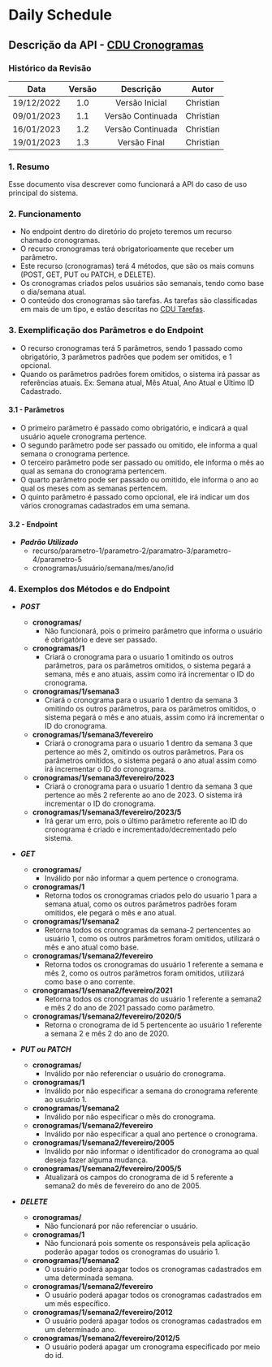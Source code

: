 # Daily Schedule 

## Descrição da API - [CDU Cronogramas](https://github.com/tads-cnat/dailyschedule/blob/main/docs/cdu/01%20-%20CriarCronograma.md)

### Histórico da Revisão

| Data | Versão | Descrição | Autor |
| :-----: | :-----: | :-----: | :-----: |
| 19/12/2022 | 1.0 | Versão Inicial | Christian |
| 09/01/2023 | 1.1 | Versão Continuada | Christian |
| 16/01/2023 | 1.2 | Versão Continuada | Christian |
| 19/01/2023 | 1.3 | Versão Final | Christian |

### 1. Resumo
Esse documento visa descrever como funcionará a API do caso de uso principal do sistema.
<br>

### 2. Funcionamento
  - No endpoint dentro do diretório do projeto teremos um recurso chamado cronogramas.
  - O recurso cronogramas terá obrigatorioamente que receber um parâmetro.
  - Este recurso (cronogramas) terá 4 métodos, que são os mais comuns (POST, GET, PUT ou PATCH, e DELETE).
  - Os cronogramas criados pelos usuários são semanais, tendo como base o dia/semana atual. 
  - O conteúdo dos cronogramas são tarefas. As tarefas são classificadas em mais de um tipo, e estão descritas no [CDU Tarefas](https://github.com/tads-cnat/dailyschedule/blob/main/docs/cdu/01%20-%20CriarCronograma.md).

### 3. Exemplificação dos Parâmetros e do Endpoint
- O recurso cronogramas terá 5 parâmetros, sendo 1 passado como obrigatório, 3 parâmetros padrões que podem ser omitidos, e 1 opcional.
- Quando os parâmetros padrões forem omitidos, o sistema irá passar as referências atuais. Ex: Semana atual, Mês Atual, Ano Atual e Último ID Cadastrado.

#### 3.1 - Parâmetros
- O primeiro parâmetro é passado como obrigatório, e indicará a qual usuário aquele cronograma pertence.
- O segundo parâmetro pode ser passado ou omitido, ele informa a qual semana o cronograma pertence.
- O terceiro parâmetro pode ser passado ou omitido, ele informa o mês ao qual as semana do cronograma pertencem.
- O quarto parâmetro pode ser passado ou omitido, ele informa o ano ao qual os meses com as semanas pertencem.
- O quinto parâmetro é passado como opcional, ele irá indicar um dos vários cronogramas cadastrados em uma semana.

#### 3.2 - Endpoint
- ***Padrão Utilizado***
  - recurso/parametro-1/parametro-2/paramatro-3/parametro-4/parametro-5
  - cronogramas/usuário/semana/mes/ano/id

### 4. Exemplos dos Métodos e do Endpoint
  - ***POST***
    - **cronogramas/** 
      - Não funcionará, pois o primeiro parâmetro que informa o usuário é obrigatório e deve ser passado.
    - **cronogramas/1**
      - Criará o cronograma para o usuario 1 omitindo os outros parâmetros, para os parâmetros omitidos, o sistema pegará a semana, mês e ano atuais, assim como irá incrementar o ID do cronograma.
    - **cronogramas/1/semana3**
      - Criará o cronograma para o usuario 1 dentro da semana 3 omitindo os outros parâmetros, para os parâmetros omitidos, o sistema pegará o mês e ano atuais, assim como irá incrementar o ID do cronograma.
    - **cronogramas/1/semana3/fevereiro** 
      - Criará o cronograma para o usuario 1 dentro da semana 3 que pertence ao mês 2, omitindo os outros parâmetros. Para os parâmetros omitidos, o sistema pegará o ano atual assim como irá incrementar o ID do cronograma.
    - **cronogramas/1/semana3/fevereiro/2023** 
      - Criará o cronograma para o usuario 1 dentro da semana 3 que pertence ao mês 2 referente ao ano de 2023. O sistema irá incrementar o ID do cronograma.
    - **cronogramas/1/semana3/fevereiro/2023/5** 
      - Irá gerar um erro, pois o último parâmetro referente ao ID do cronograma é criado e incrementado/decrementado pelo sistema.

  - ***GET***
     - **cronogramas/**
       - Inválido por não informar a quem pertence o cronograma.
     - **cronogramas/1**
       - Retorna todos os cronogramas criados pelo do usuario 1 para a semana atual, como os outros parâmetros padrões foram omitidos, ele pegará o mês e ano atual.
     - **cronogramas/1/semana2**
       - Retorna todos os cronogramas da semana-2 pertencentes ao usuário 1, como os outros parâmetros foram omitidos, utilizará o mês e ano atual como base.
     - **cronogramas/1/semana2/fevereiro**
       - Retorna todos os cronogramas do usuário 1 referente a semana e mês 2, como os outros parâmetros foram omitidos, utilizará como base o ano corrente.
     - **cronogramas/1/semana2/fevereiro/2021**
       - Retorna todos os cronogramas do usuário 1 referente a semana2 e mês 2 do ano de 2021 passado como parâmetro.
     - **cronogramas/1/semana2/fevereiro/2020/5**
       - Retorna o cronograma de id 5 pertencente ao usuário 1 referente a semana 2 e mês 2 do ano de 2020.
     
  - ***PUT ou PATCH***
     - **cronogramas/**
       - Inválido por não referenciar o usuário do cronograma.
     - **cronogramas/1**
       - Inválido por não especificar a semana do cronograma referente ao usuário 1.
     - **cronogramas/1/semana2**
       - Inválido por não especificar o mês do cronograma.
     - **cronogramas/1/semana2/fevereiro**
       - Inválido por não especificar a qual ano pertence o cronograma.
     - **cronogramas/1/semana2/fevereiro/2005**
       - Inválido por não informar o identificador do cronograma ao qual deseja fazer alguma mudança.
     - **cronogramas/1/semana2/fevereiro/2005/5**
       - Atualizará os campos do cronograma de id 5 referente a semana2 do mês de fevereiro do ano de 2005.

  - ***DELETE***
     - **cronogramas/**
       - Não funcionará por não referenciar o usuário.
     - **cronogramas/1**
       - Não funcionará pois somente os responsáveis pela aplicação poderão apagar todos os cronogramas do usuário 1.
     - **cronogramas/1/semana2**
       - O usuário poderá apagar todos os cronogramas cadastrados em uma determinada semana.
     - **cronogramas/1/semana2/fevereiro**
       - O usuário poderá apagar todos os cronogramas cadastrados em um mês específico.
     - **cronogramas/1/semana2/fevereiro/2012**
       - O usuário poderá apagar todos os cronogramas cadastrados em um determinado ano.
     - **cronogramas/1/semana2/fevereiro/2012/5**
       - O usuário poderá apagar um cronograma especificado por meio do id.
